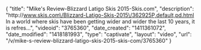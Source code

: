 {
    "title": "Mike's Review-Blizzard Latigo Skis 2015-Skis.com",
    "description": "http:\/\/www.skis.com\/Blizzard-Latigo-Skis-2015\/362925P,default,pd.html In a world where skis have been getting wider and wider the last 10 years, it is refres...",
    "videoid": "3765360",
    "date_created": "1411361072",
    "date_modified": "1418181993",
    "type": "captivate",
    "layout": "video",
    "url": "\/v\/mike-s-review-blizzard-latigo-skis-2015-skis-com\/3765360"
}